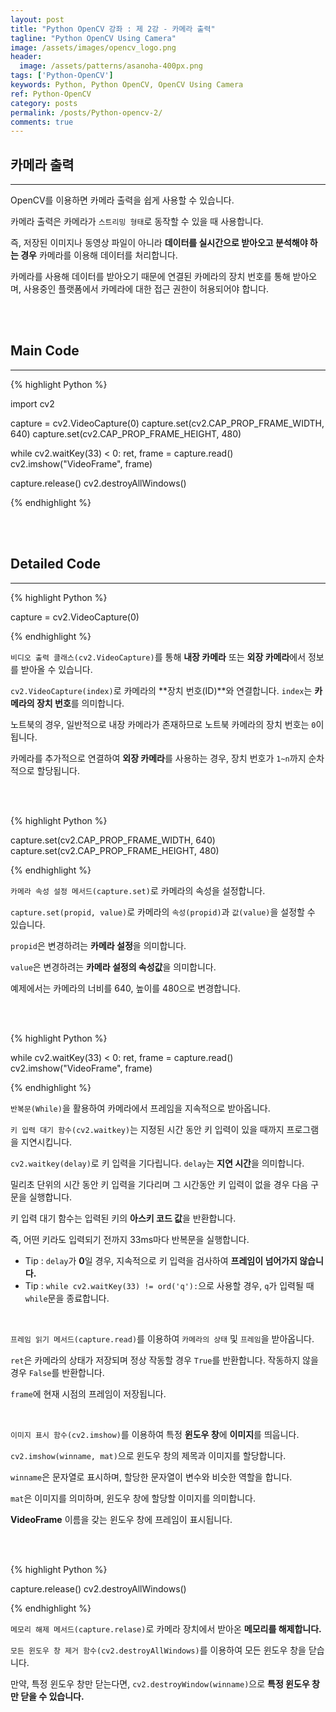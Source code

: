 ```yaml
---
layout: post
title: "Python OpenCV 강좌 : 제 2강 - 카메라 출력"
tagline: "Python OpenCV Using Camera"
image: /assets/images/opencv_logo.png
header:
  image: /assets/patterns/asanoha-400px.png
tags: ['Python-OpenCV']
keywords: Python, Python OpenCV, OpenCV Using Camera
ref: Python-OpenCV
category: posts
permalink: /posts/Python-opencv-2/
comments: true
---
```



## 카메라 출력 ##
----------

OpenCV를 이용하면 카메라 출력을 쉽게 사용할 수 있습니다.

카메라 출력은 카메라가 `스트리밍 형태`로 동작할 수 있을 때 사용합니다.

즉, 저장된 이미지나 동영상 파일이 아니라 **데이터를 실시간으로 받아오고 분석해야 하는 경우** 카메라를 이용해 데이터를 처리합니다.

카메라를 사용해 데이터를 받아오기 때문에 연결된 카메라의 장치 번호를 통해 받아오며, 사용중인 플랫폼에서 카메라에 대한 접근 권한이 허용되어야 합니다.

<br>
<br>

## Main Code ##
----------

{% highlight Python %}

import cv2

capture = cv2.VideoCapture(0)
capture.set(cv2.CAP_PROP_FRAME_WIDTH, 640)
capture.set(cv2.CAP_PROP_FRAME_HEIGHT, 480)

while cv2.waitKey(33) < 0:
    ret, frame = capture.read()
    cv2.imshow("VideoFrame", frame)

capture.release()
cv2.destroyAllWindows()

{% endhighlight %}

<br>
<br>

## Detailed Code ##
----------

{% highlight Python %}

capture = cv2.VideoCapture(0)

{% endhighlight %}

`비디오 출력 클래스(cv2.VideoCapture)`를 통해 **내장 카메라** 또는 **외장 카메라**에서 정보를 받아올 수 있습니다.

`cv2.VideoCapture(index)`로 카메라의 **장치 번호(ID)**와 연결합니다. `index`는 **카메라의 장치 번호**를 의미합니다.

노트북의 경우, 일반적으로 내장 카메라가 존재하므로 노트북 카메라의 장치 번호는 `0`이 됩니다.

카메라를 추가적으로 연결하여 **외장 카메라**를 사용하는 경우, 장치 번호가 `1~n`까지 순차적으로 할당됩니다.

<br>
<br>

{% highlight Python %}

capture.set(cv2.CAP_PROP_FRAME_WIDTH, 640)
capture.set(cv2.CAP_PROP_FRAME_HEIGHT, 480)

{% endhighlight %}

`카메라 속성 설정 메서드(capture.set)`로 카메라의 속성을 설정합니다.

`capture.set(propid, value)`로 카메라의 `속성(propid)`과 `값(value)`을 설정할 수 있습니다.

`propid`은 변경하려는 **카메라 설정**을 의미합니다.

`value`은 변경하려는 **카메라 설정의 속성값**을 의미합니다.

예제에서는 카메라의 너비를 640, 높이를 480으로 변경합니다.

<br>
<br>

{% highlight Python %}

while cv2.waitKey(33) < 0:
    ret, frame = capture.read()
    cv2.imshow("VideoFrame", frame)

{% endhighlight %}

`반복문(While)`을 활용하여 카메라에서 프레임을 지속적으로 받아옵니다.

`키 입력 대기 함수(cv2.waitkey)`는 지정된 시간 동안 키 입력이 있을 때까지 프로그램을 지연시킵니다.

`cv2.waitkey(delay)`로 키 입력을 기다립니다. `delay`는 **지연 시간**을 의미합니다.

밀리초 단위의 시간 동안 키 입력을 기다리며 그 시간동안 키 입력이 없을 경우 다음 구문을 실행합니다. 

키 입력 대기 함수는 입력된 키의 **아스키 코드 값**을 반환합니다.

즉, 어떤 키라도 입력되기 전까지 33ms마다 반복문을 실행합니다.

* Tip : `delay`가 **0**일 경우, 지속적으로 키 입력을 검사하여 **프레임이 넘어가지 않습니다.**
* Tip : `while cv2.waitKey(33) != ord('q'):`으로 사용할 경우, `q`가 입력될 때 `while`문을 종료합니다.

<br>

`프레임 읽기 메서드(capture.read)`를 이용하여 `카메라의 상태` 및 `프레임`을 받아옵니다.

`ret`은 카메라의 상태가 저장되며 정상 작동할 경우 `True`를 반환합니다. 작동하지 않을 경우 `False`를 반환합니다.

`frame`에 현재 시점의 프레임이 저장됩니다.

<br>

`이미지 표시 함수(cv2.imshow)`를 이용하여 특정 **윈도우 창**에 **이미지**를 띄웁니다.

`cv2.imshow(winname, mat)`으로 윈도우 창의 제목과 이미지를 할당합니다.

`winname`은 문자열로 표시하며, 할당한 문자열이 변수와 비슷한 역할을 합니다. 

`mat`은 이미지를 의미하며, 윈도우 창에 할당할 이미지를 의미합니다.

**VideoFrame** 이름을 갖는 윈도우 창에 프레임이 표시됩니다.

<br>
<br>

{% highlight Python %}

capture.release()
cv2.destroyAllWindows()

{% endhighlight %}

`메모리 해제 메서드(capture.relase)`로 카메라 장치에서 받아온 **메모리를 해제합니다.**

`모든 윈도우 창 제거 함수(cv2.destroyAllWindows)`를 이용하여 모든 윈도우 창을 닫습니다.

만약, 특정 윈도우 창만 닫는다면, `cv2.destroyWindow(winname)`으로 **특정 윈도우 창만 닫을 수 있습니다.**